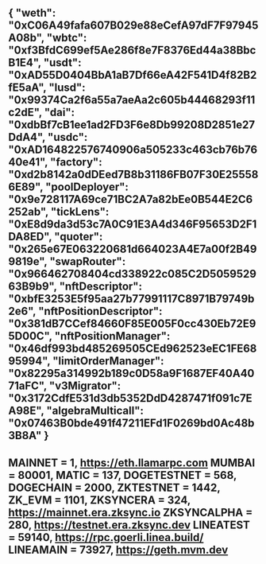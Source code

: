 {
  "weth": "0xC06A49fafa607B029e88eCefA97dF7F97945A08b",
  "wbtc": "0xf3BfdC699ef5Ae286f8e7F8376Ed44a38BbcB1E4",
  "usdt": "0xAD55D0404BbA1aB7Df66eA42F541D4f82B2fE5aA",
  "lusd": "0x99374Ca2f6a55a7aeAa2c605b44468293f11c2dE",
  "dai": "0xdbBf7cB1ee1ad2FD3F6e8Db99208D2851e27DdA4",
  "usdc": "0xAD164822576740906a505233c463cb76b7640e41",
  "factory": "0xd2b8142a0dDEed7B8b31186FB07F30E255586E89",
  "poolDeployer": "0x9e728117A69ce71BC2A7a82bEe0B544E2C6252ab",
  "tickLens": "0xE8d9da3d53c7A0C91E3A4d346F95653D2F1DA8ED",
  "quoter": "0x265e67E063220681d664023A4E7a00f2B499819e",
  "swapRouter": "0x966462708404cd338922c085C2D505952963B9b9",
  "nftDescriptor": "0xbfE3253E5f95aa27b77991117C8971B79749b2e6",
  "nftPositionDescriptor": "0x381dB7CCef84660F85E005F0cc430Eb72E95D00C",
  "nftPositionManager": "0x46df993bd485269505CEd962523eEC1FE6895994",
  "limitOrderManager": "0x82295a314992b189c0D58a9F1687EF40A4071aFC",
  "v3Migrator": "0x3172CdfE531d3db5352DdD4287471f091c7EA98E",
  "algebraMulticall": "0x07463B0bde491f47211EFd1F0269bd0Ac48b3B8A"
}
------------------------------------------------------------------------------
MAINNET = 1, https://eth.llamarpc.com
MUMBAI = 80001,
MATIC = 137,
DOGETESTNET = 568,
DOGECHAIN = 2000,
ZKTESTNET = 1442,
ZK_EVM = 1101,
ZKSYNCERA = 324, https://mainnet.era.zksync.io
ZKSYNCALPHA = 280, https://testnet.era.zksync.dev
LINEATEST = 59140, https://rpc.goerli.linea.build/
LINEAMAIN = 73927, https://geth.mvm.dev
------------------------------------------------------------------------------
